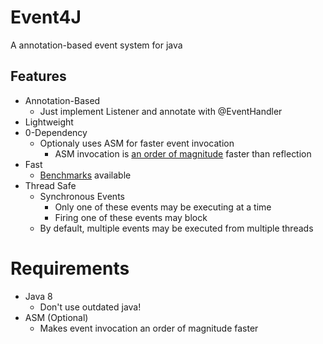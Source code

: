 Event4J
=======
A annotation-based event system for java

## Features
- Annotation-Based
  - Just implement Listener and annotate with @EventHandler
- Lightweight
- 0-Dependency
  - Optionaly uses ASM for faster event invocation
    - ASM invocation is [an order of magnitude](benchmarks/Results.md) faster than reflection
- Fast
  - [Benchmarks](benchmarks/Results.md) available
- Thread Safe
  - Synchronous Events
    - Only one of these events may be executing at a time
    - Firing one of these events may block
  - By default, multiple events may be executed from multiple threads

# Requirements
- Java 8
  - Don't use outdated java!
- ASM (Optional)
  - Makes event invocation an order of magnitude faster
